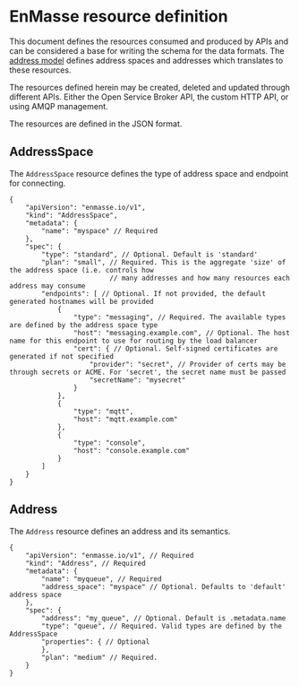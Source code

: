 # EnMasse resource definition

This document defines the resources consumed and produced by APIs and can be considered a base for writing the schema for the data formats. The [address model](model.md) defines address spaces and addresses which translates to these resources.

The resources defined herein may be created, deleted and updated through different APIs. Either the
Open Service Broker API, the custom HTTP API, or using AMQP management.

The resources are defined in the JSON format. 

## AddressSpace

The `AddressSpace` resource defines the type of address space and endpoint for connecting.

```
{
    "apiVersion": "enmasse.io/v1",
    "kind": "AddressSpace",
    "metadata": {
        "name": "myspace" // Required
    },
    "spec": {
        "type": "standard", // Optional. Default is 'standard'
        "plan": "small", // Required. This is the aggregate 'size' of the address space (i.e. controls how
                         // many addresses and how many resources each address may consume
        "endpoints": [ // Optional. If not provided, the default generated hostnames will be provided
            {
                "type": "messaging", // Required. The available types are defined by the address space type
                "host": "messaging.example.com", // Optional. The host name for this endpoint to use for routing by the load balancer
                "cert": { // Optional. Self-signed certificates are generated if not specified
                    "provider": "secret", // Provider of certs may be through secrets or ACME. For 'secret', the secret name must be passed
                    "secretName": "mysecret"
                }
            },
            {
                "type": "mqtt",
                "host": "mqtt.example.com"
            },
            {
                "type": "console",
                "host": "console.example.com"
            }
        ]
    }
}
```

## Address

The `Address` resource defines an address and its semantics.

```
{
    "apiVersion": "enmasse.io/v1", // Required
    "kind": "Address", // Required
    "metadata": {
        "name": "myqueue", // Required
        "address_space": "myspace" // Optional. Defaults to 'default' address space
    },
    "spec": {
        "address": "my_queue", // Optional. Default is .metadata.name
        "type": "queue", // Required. Valid types are defined by the AddressSpace
        "properties": { // Optional
        },
        "plan": "medium" // Required. 
    }
}
```

